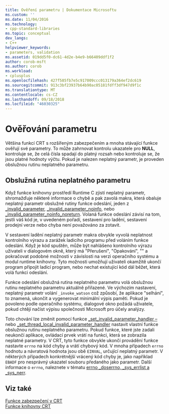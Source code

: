 ```yaml
---
title: Ověření parametru | Dokumentace Microsoftu
ms.custom: ''
ms.date: 11/04/2016
ms.technology:
- cpp-standard-libraries
ms.topic: conceptual
dev_langs:
- C++
helpviewer_keywords:
- parameters, validation
ms.assetid: 019dd5f0-dc61-4d2e-b4e9-b66409ddf1f2
author: corob-msft
ms.author: corob
ms.workload:
- cplusplus
ms.openlocfilehash: 427f585fb7e5c917009ccc013179a364ef2dc619
ms.sourcegitcommit: 913c3bf23937b64b90ac05181fdff3df947d9f1c
ms.translationtype: MT
ms.contentlocale: cs-CZ
ms.lasthandoff: 09/18/2018
ms.locfileid: "46030325"
---
```

# <a name="parameter-validation"></a>Ověřování parametru

Většina funkcí CRT s rozšířeným zabezpečením a mnoha stávající funkce ověřují své parametry. To může zahrnovat kontrolu ukazatele pro **NULL**, kontroluje se, že celá čísla spadají do platný rozsah nebo kontroluje se, že jsou platné hodnoty výčtu. Pokud je nalezen neplatný parametr, je proveden obslužnou rutinu neplatného parametru.

## <a name="invalid-parameter-handler-routine"></a>Obslužná rutina neplatného parametru

Když funkce knihovny prostředí Runtime C zjistí neplatný parametr, shromažďuje některé informace o chybě a pak zavolá makra, která obaluje neplatný parametr obslužné rutiny funkce odeslání, jeden z [_invalid_parameter](../c-runtime-library/reference/invalid-parameter-functions.md), [_invalid_parameter_noinfo](../c-runtime-library/reference/invalid-parameter-functions.md), nebo [_invalid_parameter_noinfo_noreturn](../c-runtime-library/reference/invalid-parameter-functions.md). Volaná funkce odeslání závisí na tom, jestli váš kód je, v uvedeném pořadí, sestavení pro ladění, sestavení prodejní verze nebo chyba není považováno za zotavit.

V sestavení ladění neplatný parametr makra obvykle vyvolá neplatnost kontrolního výrazu a zarážek ladicího programu před voláním funkce odeslání. Když je kód spuštěn, může být nahlášeno kontrolního výrazu uživateli v dialogovém okně, který má "Přerušení", "Opakování", "" a pokračovat podobné možnosti v závislosti na verzi operačního systému a modul runtime knihovny. Tyto možnosti umožňují uživateli okamžitě ukončí program připojit ladicí program, nebo nechat existující kód dál běžet, která volá funkci odeslání.

Funkce odeslání obslužná rutina neplatného parametru volá obslužnou rutinu neplatného parametru aktuálně přiřazené. Ve výchozím nastavení, neplatný parametr volání `_invoke_watson` což způsobí, že aplikace "selhání", to znamená, ukončit a vygenerovat minimální výpis paměti. Pokud je povoleno podle operačního systému, dialogové okno požádá uživatele, pokud chtějí načíst výpisu společnosti Microsoft pro účely analýzy.

Toto chování lze změnit pomocí funkce [_set_invalid_parameter_handler –](../c-runtime-library/reference/set-invalid-parameter-handler-set-thread-local-invalid-parameter-handler.md) nebo [_set_thread_local_invalid_parameter_handler](../c-runtime-library/reference/set-invalid-parameter-handler-set-thread-local-invalid-parameter-handler.md) nastavit vlastní funkce obslužnou rutinu neplatného parametru. Pokud funkce, které jste zadali neukončí aplikace, ovládací prvek vrátí na funkci, která se zobrazila neplatné parametry. V CRT, tyto funkce obvykle ukončí provádění funkce nastavte `errno` na kód chyby a vrátí chybový kód. V mnoha případech `errno` hodnotu a návratová hodnota jsou obě `EINVAL`, určující neplatný parametr. V některých případech konkrétnější vrácený kód chyby je, jako například `EBADF` pro nesprávný ukazatel souboru předaného jako parametr. Další informace o `errno`, naleznete v tématu [errno _doserrno, _sys_errlist a _sys_nerr](../c-runtime-library/errno-doserrno-sys-errlist-and-sys-nerr.md).

## <a name="see-also"></a>Viz také

[Funkce zabezpečení v CRT](../c-runtime-library/security-features-in-the-crt.md)<br/>
[Funkce knihovny CRT](../c-runtime-library/crt-library-features.md)